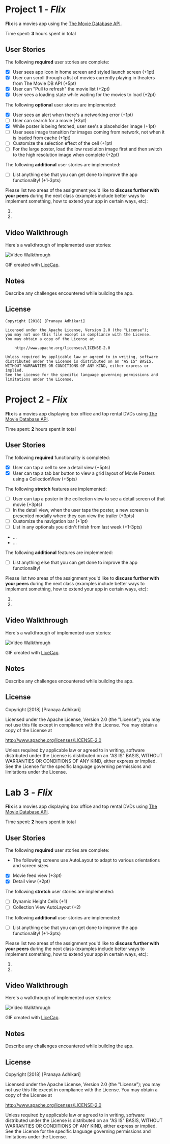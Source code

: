 # Project 1 - *Flix*

**Flix** is a movies app using the [The Movie Database API](http://docs.themoviedb.apiary.io/#).

Time spent: **3** hours spent in total

## User Stories

The following **required** user stories are complete:

- [x] User sees app icon in home screen and styled launch screen (+1pt)
- [x] User can scroll through a list of movies currently playing in theaters from The Movie DB API (+5pt)
- [x] User can "Pull to refresh" the movie list (+2pt)
- [x] User sees a loading state while waiting for the movies to load (+2pt)

The following **optional** user stories are implemented:

- [x] User sees an alert when there's a networking error (+1pt)
- [ ] User can search for a movie (+3pt)
- [x] While poster is being fetched, user see's a placeholder image (+1pt)
- [ ] User sees image transition for images coming from network, not when it is loaded from cache (+1pt)
- [ ] Customize the selection effect of the cell (+1pt)
- [ ] For the large poster, load the low resolution image first and then switch to the high resolution image when complete (+2pt)

The following **additional** user stories are implemented:

- [ ] List anything else that you can get done to improve the app functionality! (+1-3pts)

Please list two areas of the assignment you'd like to **discuss further with your peers** during the next class (examples include better ways to implement something, how to extend your app in certain ways, etc):

1.
2.

## Video Walkthrough

Here's a walkthrough of implemented user stories:

<img src='https://i.imgur.com/q2DXcer.gif' title='Video Walkthrough' width='' alt='Video Walkthrough' />

GIF created with [LiceCap](http://www.cockos.com/licecap/).

## Notes

Describe any challenges encountered while building the app.

## License

    Copyright [2018] [Pranaya Adhikari]

    Licensed under the Apache License, Version 2.0 (the "License");
    you may not use this file except in compliance with the License.
    You may obtain a copy of the License at

        http://www.apache.org/licenses/LICENSE-2.0

    Unless required by applicable law or agreed to in writing, software
    distributed under the License is distributed on an "AS IS" BASIS,
    WITHOUT WARRANTIES OR CONDITIONS OF ANY KIND, either express or implied.
    See the License for the specific language governing permissions and
    limitations under the License.
    
    
    
# Project 2 - *Flix*
    
**Flix** is a movies app displaying box office and top rental DVDs using [The Movie Database API](http://docs.themoviedb.apiary.io/#).

Time spent: **2** hours spent in total

## User Stories

The following **required** functionality is completed:

- [x] User can tap a cell to see a detail view (+5pts)
- [x] User can tap a tab bar button to view a grid layout of Movie Posters using a CollectionView (+5pts)

The following **stretch** features are implemented:

- [ ] User can tap a poster in the collection view to see a detail screen of that movie (+3pts)
- [ ] In the detail view, when the user taps the poster, a new screen is presented modally where they can view the trailer (+3pts)
- [ ] Customize the navigation bar (+1pt)
- [ ] List in any optionals you didn't finish from last week (+1-3pts)
- ...
- ...

The following **additional** features are implemented:

- [ ] List anything else that you can get done to improve the app functionality!

Please list two areas of the assignment you'd like to **discuss further with your peers** during the next class (examples include better ways to implement something, how to extend your app in certain ways, etc):

1.
2.

## Video Walkthrough

Here's a walkthrough of implemented user stories:

<img src='https://i.imgur.com/0xkCS7E.gif' title='Video Walkthrough' width='' alt='Video Walkthrough' />

GIF created with [LiceCap](http://www.cockos.com/licecap/).

## Notes

Describe any challenges encountered while building the app.

## License

Copyright [2018] [Pranaya Adhikari]

Licensed under the Apache License, Version 2.0 (the "License");
you may not use this file except in compliance with the License.
You may obtain a copy of the License at

http://www.apache.org/licenses/LICENSE-2.0

Unless required by applicable law or agreed to in writing, software
distributed under the License is distributed on an "AS IS" BASIS,
WITHOUT WARRANTIES OR CONDITIONS OF ANY KIND, either express or implied.
See the License for the specific language governing permissions and
limitations under the License.

# Lab 3 - *Flix*

**Flix** is a movies app displaying box office and top rental DVDs using [The Movie Database API](http://docs.themoviedb.apiary.io/#).

Time spent: **2** hours spent in total

## User Stories

The following **required** user stories are complete:

- The following screens use AutoLayout to adapt to various orientations and screen sizes
- [x] Movie feed view (+3pt)
- [x] Detail view (+2pt)

The following **stretch** user stories are implemented:

- [ ] Dynamic Height Cells (+1)
- [ ] Collection View AutoLayout (+2)

The following **additional** user stories are implemented:

- [ ] List anything else that you can get done to improve the app functionality! (+1-3pts)

Please list two areas of the assignment you'd like to **discuss further with your peers** during the next class (examples include better ways to implement something, how to extend your app in certain ways, etc):

1.
2.

## Video Walkthrough

Here's a walkthrough of implemented user stories:

<img src='https://i.imgur.com/sAxvNLh.gif' title='Video Walkthrough' width='' alt='Video Walkthrough' />

GIF created with [LiceCap](http://www.cockos.com/licecap/).

## Notes

Describe any challenges encountered while building the app.

## License

Copyright [2018] [Pranaya Adhikari]

Licensed under the Apache License, Version 2.0 (the "License");
you may not use this file except in compliance with the License.
You may obtain a copy of the License at

http://www.apache.org/licenses/LICENSE-2.0

Unless required by applicable law or agreed to in writing, software
distributed under the License is distributed on an "AS IS" BASIS,
WITHOUT WARRANTIES OR CONDITIONS OF ANY KIND, either express or implied.
See the License for the specific language governing permissions and
limitations under the License.
